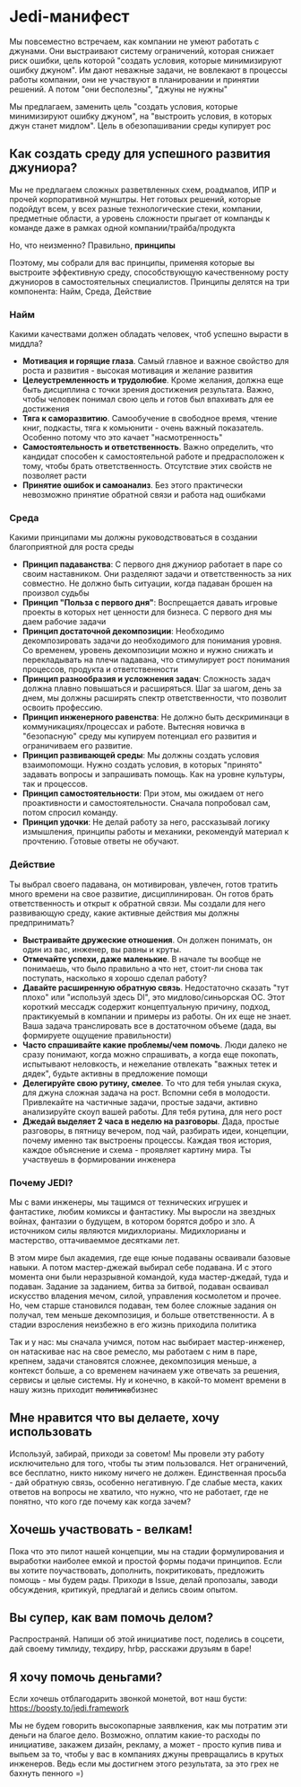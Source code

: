 # Jedi-манифест
Мы повсеместно встречаем, как компании не умеют работать с джунами. Они выстраивают систему ограничений, которая снижает риск ошибки, цель которой "создать условия, которые минимизируют ошибку джуном". Им дают неважные задачи, не вовлекают в процессы работы компании, они не участвуют в планировании и принятии решений. А потом "они бесполезны", "джуны не нужны"

Мы предлагаем, заменить цель "создать условия, которые минимизируют ошибку джуном", на "выстроить условия, в которых джун станет мидлом". Цель в обезопашивании среды купирует рос

## Как создать среду для успешного развития джуниора?
Мы не предлагаем сложных разветвленных схем, роадмапов, ИПР и прочей корпоративной мунштры. Нет готовых решений, которые подойдут всем, у всех разные технологические стеки, компании, предметные области, а уровень сложности прыгает от компанды к команде даже в рамках одной компании/трайба/продукта

Но, что неизменно? Правильно, **принципы**

Поэтому, мы собрали для вас принципы, применяя которые вы выстроите эффективную среду, способствующую качественному росту джуниоров в самостоятельных специалистов. Принципы делятся на три компонента: Найм, Среда, Действие

### Найм
Какими качествами должен обладать человек, чтоб успешно вырасти в миддла?

- **Мотивация и горящие глаза**. Самый главное и важное свойство для роста и развития - высокая мотивация и желание развития
- **Целеустремленность и трудолюбие**. Кроме желания, должна еще быть дисциплина с точки зрения достижения результата. Важно, чтобы человек понимал свою цель и готов был впахивать для ее достижения
- **Тяга к саморазвитию**. Самообучение в свободное время, чтение книг, подкасты, тяга к комьюнити - очень важный показатель. Особенно потому что это качает "насмотренность"
- **Самостоятельность и ответственность**. Важно определить, что кандидат способен к самостоятельной работе и предрасположен к тому, чтобы брать ответственность. Отсутствие этих свойств не позволяет расти
- **Принятие ошибок и самоанализ**. Без этого практически невозможно принятие обратной связи и работа над ошибками

### Среда
Какими принципами мы должны руководствоваться в создании благоприятной для роста среды

- **Принцип падаванства**: С первого дня джуниор работает в паре со своим наставником. Они разделяют задачи и ответственность за них совместно. Не должно быть ситуации, когда падаван брошен на произвол судьбы
- **Принцип "Польза с первого дня"**: Воспрещается давать игровые проекты в которых нет ценности для бизнеса. С первого дня мы даем рабочие задачи
- **Принцип достаточной декомпозиции**: Необходимо декомпозировать задачи до необходимого для понимания уровня. Со временем, уровень декомпозиции можно и нужно снижать и перекладывать на плечи падавана, что стимулирует рост понимания процессов, продукта и ответственности
- **Принцип разнообразия и усложнения задач**: Сложность задач должна плавно повышаться и расширяться. Шаг за шагом, день за днем, мы должны расширять спектр ответственности, что позволит освоить профессию.
- **Принцип инженерного равенства**: Не должно быть дескриминаци в коммуникациях/процессах и работе. Вытесняя новичка в "безопасную" среду мы купируем потенциал его развития и ограничиваем его развитие.
- **Принцип развивающей среды**: Мы должны создать условия взаимопомощи. Нужно создать условия, в которых "принято" задавать вопросы и запрашивать помощь. Как на уровне культуры, так и процессов.
- **Принцип самостоятельности**: При этом, мы ожидаем от него проактивности и самостоятельности. Сначала попробовал сам, потом спросил команду.
- **Принцип удочки**: Не делай работу за него, рассказывай логику измышления, принципы работы и механики, рекомендуй материал к прочтению. Готовые ответы не обучают.

### Действие
Ты выбрал своего падавана, он мотивирован, увлечен, готов тратить много времени на свое развитие, дисциплинирован. Он готов брать ответственность и открыт к обратной связи. Мы создали для него развивающую среду, какие активные действия мы должны предпринимать?

- **Выстраивайте дружеские отношения**. Он должен понимать, он один из вас, инженер, вы равны и круты.
- **Отмечайте успехи, даже маленькие**. В начале ты вообще не понимаешь, что было правильно а что нет, стоит-ли снова так поступать, насколько я хорошо сделал работу?
- **Давайте расширенную обратную связь**. Недостаточно сказать "тут плохо" или "используй здесь DI", это мидлово/синьорская ОС. Этот короткий мессадж содержит концептуальную причину, подход, практикуемый в компании и примеры из работы. Он их еще не знает. Ваша задача транслировать все в достаточном объеме (дада, вы формируете ощущение правильности)
- **Часто спрашивайте какие проблемы/чем помочь**. Люди далеко не сразу понимают, когда можно спрашивать, а когда еще покопать, испытывают неловкость, и нежелание отвлекать "важных тетек и дядек", будьте активны в предложение помощи
- **Делегируйте свою рутину, смелее**. То что для тебя унылая скука, для джуна сложная задача на рост. Вспомни себя в молодости. Привлекайте на частичные задачи, простые задачи, активно анализируйте скоуп вашей работы. Для тебя рутина, для него рост
- **Джедай выделяет 2 часа в неделю на разговоры**. Дада, простые разговоры, в пятницу вечером, под чай, разбирать идеи, концепции, почему именно так выстроены процессы. Каждая твоя история, каждое объяснение и схема - проявляет картину мира. Ты участвуешь в формировании инженера

### Почему JEDI?
Мы с вами инженеры, мы тащимся от технических игрушек и фантастике, любим комиксы и фантастику. Мы выросли на звездных войнах, фантазии о будущем, в котором борятся добро и зло. А источником силы являются мидихлорианы. Мидихлорианы и мастерство, оттачиваеммое десятками лет. 

В этом мире был академия, где еще юные подаваны осваивали базовые навыки. А потом мастер-джежай выбирал себе подавана. И с этого момента они были неразрывной командой, куда мастер-джедай, туда и подаван. Задание за заданием, битва за битвой, подаван осваивал искусство владения мечом, силой, управления космолетом и прочее. Но, чем старше становился подаван, тем более сложные задания он получал, тем меньше декомпозиция, и больше ответственности. А в стадии взросления неизбежно в его жизнь приходила политика

Так и у нас: мы сначала учимся, потом нас выбирает мастер-инженер, он натаскивае нас на свое ремесло, мы работаем с ним в паре, крепнем, задачи становятся сложнее, декомпозиция меньше, а контекст больше, а со временем начинаем уже отвечать за решения, сервисы и целые системы. Ну и конечно, в какой-то момент времени в нашу жизнь приходит ~~политика~~бизнес

## Мне нравится что вы делаете, хочу использовать
Используй, забирай, приходи за советом! Мы провели эту работу исключительно для того, чтобы ты этим пользовался. Нет ограничений, все бесплатно, никто никому ничего не должен. Единственная просьба - дай обратную связь, особенно негативную. Где слабые места, каких ответов на вопросы не хватило, что нужно, что не работает, где не понятно, что кого где почему как когда зачем?

## Хочешь участвовать - велкам!
Пока что это пилот нашей концепции, мы на стадии формулирования и выработки наиболее емкой и простой формы подачи принципов. Если вы хотите поучаствовать, дополнить, покритиковать, предложить помощь - мы будем рады. Приходи в Issue, делай пропозалы, заводи обсуждения, критикуй, предлагай и делись своим опытом. 

## Вы супер, как вам помочь делом?
Распространяй. Напиши об этой инициативе пост, поделись в соцсети, дай своему тимлиду, техдиру, hrbp, расскажи друзьям в баре!

## Я хочу помочь деньгами?
Если хочешь отблагодарить звонкой монетой, вот наш бусти: https://boosty.to/jedi.framework

Мы не будем говорить высокопарные заявлкения, как мы потратим эти деньги на благое дело. Возможно, оплатим какие-то расходы по инициативе, закажем дизайн, рекламу, а может - просто купив пива и выпьем за то, чтобы у вас в компаниях джуны превращались в крутых инженеров. Ведь если мы достигнем этого результата, за это грех не бахнуть пенного =)
